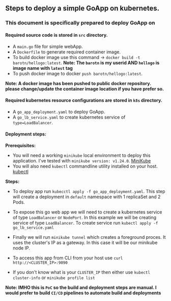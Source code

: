 ## Steps to deploy a simple GoApp on kubernetes. 
### This document is specifically prepared to deploy GoApp on 


#### Required source code is stored in `src` directory.

- A `main.go` file for simple webApp.
- A `Dockerfile` to generate required container image.
- To build docker image use this command -> `docker build -t barotn/hellogo:latest`. 
    **Note: The `barotn` is my userid AND `hellogo` is image name with `latest` tag**
- To push docker image to docker `push barotn/hellogo:latest`.

**Note: A docker image has been pushed to public docker repository. please change/update the container image location if you have prefer so.**

#### Required kubernetes resource configurations are stored in `k8s` directory.

- A `go_app_deployment.yaml` to deploy GoApp. 
- A `go_lb_service.yaml` to create kubernetes service of `type=LoadBalancer`. 

#### Deployment steps:
**Prerequisites:**
- You will need a working `minikube` local environment to deploy this application. I've tested with `minikube version: v1.24.0`. [MiniKube](https://minikube.sigs.k8s.io/docs/start/)
- You will also need `kubectl` commandline utility installed on your host. [kubectl](https://kubernetes.io/docs/tasks/tools/install-kubectl-macos/)

**Steps:**
- To deploy app run `kubecctl apply -f go_app_deployment.yaml`. This step will create a deployment in `default` namespace with 1 replicaSet and 2 Pods.
- To expose this go web app we will need to create a kubernetes service of type `LoadBalancer` or `NodePort`. In this example we will be creating service of type `LoadBalancer`. To create service run `kubectl apply -f go_lb_service.yaml`
- Finally we will run `minikube tunnel` which creates a foreground proces. It uses the cluster's IP as a gateway. In this case it will be our minikube node IP.
- To access this app from CLI from your host use `curl http://<CLUSTER_IP>:9090`

- If you don't know what is your `CLUSTER_IP` then either use `kubectl cluster-info` or `minikube profile list` 

**Note: IMHO this is `PoC` so the build and deployment steps are manual. I would prefer to build `CI/CD` pipelines to automate build and deployments**
